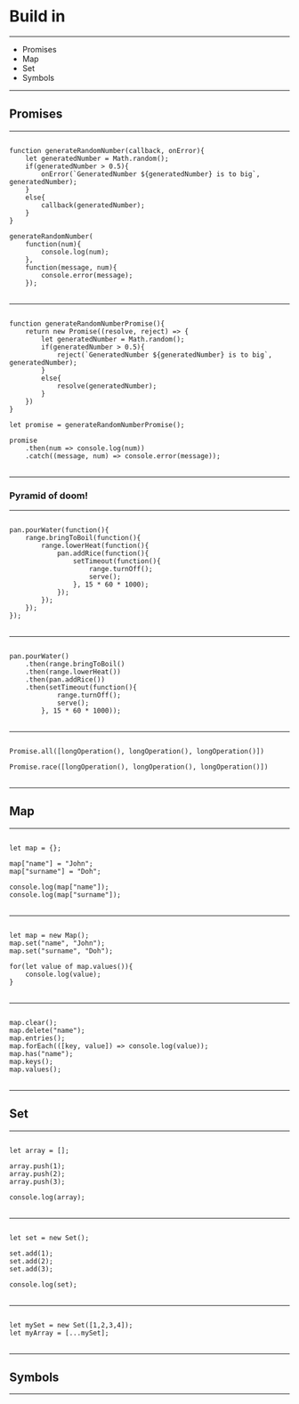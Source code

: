 # Build in

---

* Promises
* Map
* Set
* Symbols

---

## Promises

---

<pre>
<code class="language-javascript">
function generateRandomNumber(callback, onError){
    let generatedNumber = Math.random();
    if(generatedNumber > 0.5){
        onError(`GeneratedNumber ${generatedNumber} is to big`, generatedNumber);
    }
    else{
        callback(generatedNumber);
    }
}

generateRandomNumber(
    function(num){
        console.log(num);
    },
    function(message, num){
        console.error(message);
    });
</code>
</pre>

---

<pre>
<code class="language-javascript">
function generateRandomNumberPromise(){
    return new Promise((resolve, reject) => {
        let generatedNumber = Math.random();
        if(generatedNumber > 0.5){
            reject(`GeneratedNumber ${generatedNumber} is to big`, generatedNumber);
        }
        else{
            resolve(generatedNumber);
        }
    })
}

let promise = generateRandomNumberPromise();

promise
    .then(num => console.log(num))
    .catch((message, num) => console.error(message));
</code>
</pre>

---

### Pyramid of doom!

---

<pre>
<code class="language-javascript">
pan.pourWater(function(){
	range.bringToBoil(function(){
		range.lowerHeat(function(){
			pan.addRice(function(){
				setTimeout(function(){
					range.turnOff();
					serve();
				}, 15 * 60 * 1000);
			});
		});
	});
});
</code>
</pre>

---

<pre>
<code class="language-javascript">
pan.pourWater()
	.then(range.bringToBoil()
	.then(range.lowerHeat())
	.then(pan.addRice())
	.then(setTimeout(function(){
			range.turnOff();
			serve();
		}, 15 * 60 * 1000));
</code>
</pre>

---

<pre>
<code class="language-javascript">
Promise.all([longOperation(), longOperation(), longOperation()])

Promise.race([longOperation(), longOperation(), longOperation()])
</code>
</pre>

---

## Map

---

<pre>
<code class="language-javascript">
let map = {};

map["name"] = "John";
map["surname"] = "Doh";

console.log(map["name"]);
console.log(map["surname"]);
</code>
</pre>

---

<pre>
<code class="language-javascript">
let map = new Map();
map.set("name", "John");
map.set("surname", "Doh");

for(let value of map.values()){
    console.log(value);
}
</code>
</pre>

---

<pre>
<code class="language-javascript">
map.clear();
map.delete("name");
map.entries();
map.forEach(([key, value]) => console.log(value));
map.has("name");
map.keys();
map.values();
</code>
</pre>

---

## Set

---

<pre>
<code class="language-javascript">
let array = [];

array.push(1);
array.push(2);
array.push(3);

console.log(array);
</code>
</pre>

---

<pre>
<code class="language-javascript">
let set = new Set();

set.add(1);
set.add(2);
set.add(3);

console.log(set);
</code>
</pre>

---

<pre>
<code class="language-javascript">
let mySet = new Set([1,2,3,4]);
let myArray = [...mySet];
</code>
</pre>

---

## Symbols

---


